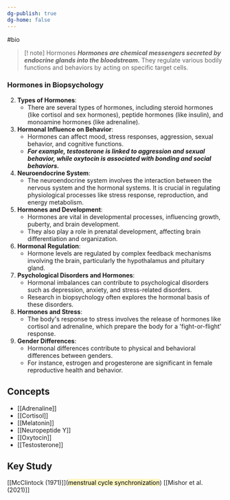 ```yaml
---
dg-publish: true
dg-home: false
---
```

#bio
>[! note] Hormones
>***Hormones are chemical messengers secreted by endocrine glands into the bloodstream.*** They regulate various bodily functions and behaviors by acting on specific target cells.

### Hormones in Biopsychology

2. **Types of Hormones**:
    - There are several types of hormones, including steroid hormones (like cortisol and sex hormones), peptide hormones (like insulin), and monoamine hormones (like adrenaline).
3. **Hormonal Influence on Behavior**:
    - Hormones can affect mood, stress responses, aggression, sexual behavior, and cognitive functions.
    - ***For example, testosterone is linked to aggression and sexual behavior, while oxytocin is associated with bonding and social behaviors.***
4. **Neuroendocrine System**:
    - The neuroendocrine system involves the interaction between the nervous system and the hormonal systems. It is crucial in regulating physiological processes like stress response, reproduction, and energy metabolism.
5. **Hormones and Development**:
    - Hormones are vital in developmental processes, influencing growth, puberty, and brain development.
    - They also play a role in prenatal development, affecting brain differentiation and organization.
6. **Hormonal Regulation**:
    - Hormone levels are regulated by complex feedback mechanisms involving the brain, particularly the hypothalamus and pituitary gland.
7. **Psychological Disorders and Hormones**:
    - Hormonal imbalances can contribute to psychological disorders such as depression, anxiety, and stress-related disorders.
    - Research in biopsychology often explores the hormonal basis of these disorders.
8. **Hormones and Stress**:
    - The body's response to stress involves the release of hormones like cortisol and adrenaline, which prepare the body for a 'fight-or-flight' response.
9. **Gender Differences**:
    - Hormonal differences contribute to physical and behavioral differences between genders.
    - For instance, estrogen and progesterone are significant in female reproductive health and behavior.
## Concepts
- [[Adrenaline]]
- [[Cortisol]]
- [[Melatonin]]
- [[Neuropeptide Y]]
- [[Oxytocin]]
- [[Testosterone]]

## Key Study 
[[McClintock (1971)]](<mark style="background: #FFF3A3A6;">menstrual cycle synchronization</mark>) 
[[Mishor et al. (2021)]] 
